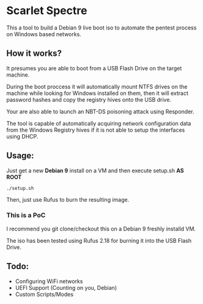 # Scarlet Spectre
This a tool to build a Debian 9 live boot iso to automate the pentest process on Windows based networks.

## How it works?
It presumes you are able to boot from a USB Flash Drive on the target machine.

During the boot proccess it will automatically mount NTFS drives on the machine while looking for Windows installed on them, then it will extract password hashes and copy the registry hives onto the USB drive.

Your are also able to launch an NBT-DS poisoning attack using Responder.

The tool is capable of automatically acquiring network configuration data from the Windows Registry hives if it is not able to setup the interfaces using DHCP.

## Usage:
Just get a new **Debian 9** install on a VM and then execute setup.sh **AS ROOT** 
```
./setup.sh
```

Then, just use Rufus to burn the resulting image.
### This is a PoC
I recommend you git clone/checkout this on a Debian 9 freshly installd VM.

The iso has been tested using Rufus 2.18 for burning it into the USB Flash Drive.



## Todo:
- Configuring WiFi networks
- UEFI Support (Counting on you, Debian)
- Custom Scripts/Modes
